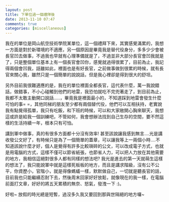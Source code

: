 ```yaml
---
layout: post
title: 下單位過一個禮拜後
date: 2013-11-10 07:47
comments: true
categories: [miscellaneous]
---
```



我在的單位是岡山航空技術學院某單位，這一個禮拜下來，其實感覺滿累的，我想一方面是對於新環境的不適應，另一個原因是畢竟我是替代役身分，多多少少會被長官凹去做事，不過我也早就有心理準備就是了，不過並非大部分長官會凹我就是了，只是整個單位基本上有一個長官會凹你，感覺就過得很累了，目前為止，我記得兩個會凹我，話雖如此，裡面也是有好長官，之前做事做到很累的時候，就有長官來關心我，雖然只是一個簡單的說說話，但是我心裡卻是得到很大的舒坦。  
  
另外目前我很難適應的是，我在的單位裡面全都長官，這代表什麼，萬一我說錯話，做錯事，不小心碰觸到他們的地雷，我恐怕就吃不完兜著走了，到目前為止，我都不太敢主動開口說話.....，畢竟我是裡面最小的，不知道踩到地雷會發生什麼可怕的事= =，其他同梯的朋友至少都有兩個替代役，他們可以互相扶持，老實說我有點覺得孤單，我只有吃飯，和下班的時候，可以和大家敞開心胸來聊天，我想這或許是給我一個訓練吧，不管如何，我會想辦法找到自己生存的空間，要不然這樣的生活持續一年，根本只有可怕。  
  
講到軍中做事，真的有很多方面都十分沒有效率! 甚至該說讓我感到無言....光是講收發公文好了，有時候只是為了一個簡單的蓋章，可以讓我等上一兩個小時....不知道該說什麼才好，個人是覺得有許多比較瑣碎的公文，可以改成電子方式，也就是用電腦的方式，這樣不僅可以節省紙張，也節省人力，可以把人力放在其他需要的地方，我相信這絕對很多人都有同樣的想法吧? 我光是進去的第一天就萌生這樣的想法了，我只能說軍中就是這樣死板板的地方，而且是講求階級，沒有公不公平，你資歷小，官階小，就是得像螞蟻一樣，默默做自己，一切就是聽長官的話，目前我也只能繼續忍耐下去，然後周末回家好好放鬆，就像現在的我一樣，在電腦前面打文章，好好的將五天累積的無奈、怒氣，發洩一下 :)。  
  
好啦~ 放假的時光總是短暫，過沒多久我又要回到那與世隔絕的地方囉~   
  
  




